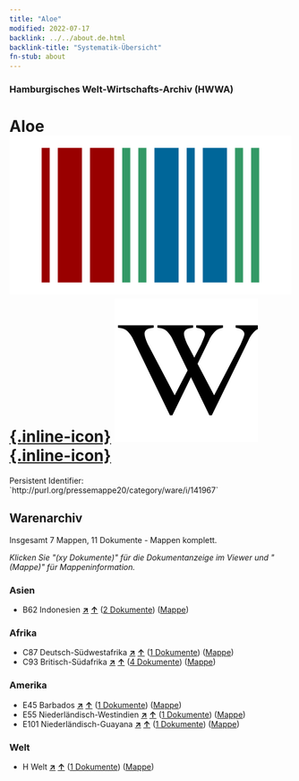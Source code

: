 ```yaml
---
title: "Aloe"
modified: 2022-07-17
backlink: ../../about.de.html
backlink-title: "Systematik-Übersicht"
fn-stub: about
---
```


### Hamburgisches Welt-Wirtschafts-Archiv (HWWA)

# Aloe &#160; [![Wikidata](/images/Wikidata-logo.svg "Wikidata"){.inline-icon}](http://www.wikidata.org/entity/Q80079) [![Wikipedia](/images/Wikipedia-W.svg "Wikipedia"){.inline-icon}](https://de.wikipedia.org/wiki/Echte_Aloe)

<div class="hint">Persistent Identifier: `http://purl.org/pressemappe20/category/ware/i/141967`</div>







## Warenarchiv




Insgesamt 7 Mappen, 11 Dokumente - Mappen komplett.

_Klicken Sie "(xy Dokumente)" für die Dokumentanzeige im Viewer und "(Mappe)" für Mappeninformation._




### Asien

- B62 Indonesien [**&nearr;**](../../../geo/i/141218/about.de.html "Indonesien (alle Mappen)") [**&uarr;**](../../../geo/about.de.html#B62 "Ländersystematik") (<a href="https://pm20.zbw.eu/iiifview/folder/wa/141967,141218" title="über: Aloe : Indonesien" target="_blank">2 Dokumente</a>) ([Mappe](../../../../folder/wa/1419xx/141967/1412xx/141218/about.de.html))

### Afrika

- C87 Deutsch-Südwestafrika [**&nearr;**](../../../geo/i/141450/about.de.html "Deutsch-Südwestafrika (alle Mappen)") [**&uarr;**](../../../geo/about.de.html#C87 "Ländersystematik") (<a href="https://pm20.zbw.eu/iiifview/folder/wa/141967,141450" title="über: Aloe : Deutsch-Südwestafrika" target="_blank">1 Dokumente</a>) ([Mappe](../../../../folder/wa/1419xx/141967/1414xx/141450/about.de.html))
- C93 Britisch-Südafrika [**&nearr;**](../../../geo/i/141454/about.de.html "Britisch-Südafrika (alle Mappen)") [**&uarr;**](../../../geo/about.de.html#C93 "Ländersystematik") (<a href="https://pm20.zbw.eu/iiifview/folder/wa/141967,141454" title="über: Aloe : Britisch-Südafrika" target="_blank">4 Dokumente</a>) ([Mappe](../../../../folder/wa/1419xx/141967/1414xx/141454/about.de.html))

### Amerika

- E45 Barbados [**&nearr;**](../../../geo/i/141666/about.de.html "Barbados (alle Mappen)") [**&uarr;**](../../../geo/about.de.html#E45 "Ländersystematik") (<a href="https://pm20.zbw.eu/iiifview/folder/wa/141967,141666" title="über: Aloe : Barbados" target="_blank">1 Dokumente</a>) ([Mappe](../../../../folder/wa/1419xx/141967/1416xx/141666/about.de.html))
- E55 Niederländisch-Westindien [**&nearr;**](../../../geo/i/141674/about.de.html "Niederländisch-Westindien (alle Mappen)") [**&uarr;**](../../../geo/about.de.html#E55 "Ländersystematik") (<a href="https://pm20.zbw.eu/iiifview/folder/wa/141967,141674" title="über: Aloe : Niederländisch-Westindien" target="_blank">1 Dokumente</a>) ([Mappe](../../../../folder/wa/1419xx/141967/1416xx/141674/about.de.html))
- E101 Niederländisch-Guayana [**&nearr;**](../../../geo/i/141699/about.de.html "Niederländisch-Guayana (alle Mappen)") [**&uarr;**](../../../geo/about.de.html#E101 "Ländersystematik") (<a href="https://pm20.zbw.eu/iiifview/folder/wa/141967,141699" title="über: Aloe : Niederländisch-Guayana" target="_blank">1 Dokumente</a>) ([Mappe](../../../../folder/wa/1419xx/141967/1416xx/141699/about.de.html))

### Welt

- H Welt [**&nearr;**](../../../geo/i/141728/about.de.html "Welt (alle Mappen)") [**&uarr;**](../../../geo/about.de.html#H "Ländersystematik") (<a href="https://pm20.zbw.eu/iiifview/folder/wa/141967,141728" title="über: Aloe : Welt" target="_blank">1 Dokumente</a>) ([Mappe](../../../../folder/wa/1419xx/141967/1417xx/141728/about.de.html))








